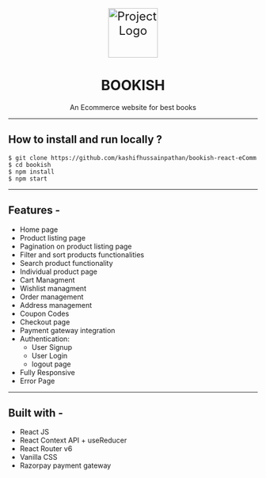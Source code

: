 <div align="center">
  <img src="https://bookish-kp.vercel.app/static/media/logo.508d857b57084282a17d.png" alt="Project Logo" width="100" style="display: block; margin: 0 auto; font-size: 24px;">
</div> <h1 align="center">BOOKISH</h1>

<p align="center">An Ecommerce website for best books </p>
<hr/>
<h2>How to install and run locally ? </h2>

```
$ git clone https://github.com/kashifhussainpathan/bookish-react-eComm
$ cd bookish
$ npm install
$ npm start
```

<hr/>
<h2>Features -</h2>

- Home page
- Product listing page
- Pagination on product listing page
- Filter and sort products functionalities
- Search product functionality
- Individual product page
- Cart Managment
- Wishlist managment
- Order management
- Address management
- Coupon Codes
- Checkout page
- Payment gateway integration
- Authentication:
  - User Signup
  - User Login
  * logout page
- Fully Responsive
- Error Page

---

<h2> Built with - </h2>

- React JS
- React Context API + useReducer
- React Router v6
- Vanilla CSS
- Razorpay payment gateway
